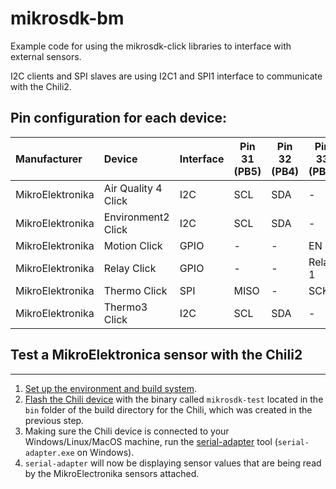 # mikrosdk-bm

Example code for using the mikrosdk-click libraries to interface with external sensors.

I2C clients and SPI slaves are using I2C1 and SPI1 interface to communicate with the Chili2.

## Pin configuration for each device:

| Manufacturer      | Device               | Interface |Pin 31 (PB5) | Pin 32 (PB4) | Pin 33 (PB3)  | Pin 34 (PB2)
| :---------------- | :--------------------| ----------|-------------|--------------|---------------|-------------
| MikroElektronika  | Air Quality 4 Click  |  I2C      |   SCL  |   SDA  |    -    |   -
| MikroElektronika  | Environment2 Click   |  I2C      |   SCL  |   SDA  |    -    |   -
| MikroElektronika  | Motion Click         |  GPIO     |    -   |    -   |   EN    |   OUT
| MikroElektronika  | Relay Click          |  GPIO     |    -   |    -   | Relay 1 | Relay 2
| MikroElektronika  | Thermo Click         |  SPI      |  MISO  |    -   |  SCK    |   CS
| MikroElektronika  | Thermo3 Click        |  I2C      |   SCL  |   SDA  |    -    |   -


## Test a MikroElektronica sensor with the Chili2
---

1. [Set up the environment and build system](../../../docs/reference/full-reference.md#building).
2. [Flash the Chili device](../../../docs/guides/flashing.md) with the binary called `mikrosdk-test` located in the `bin` folder of the build directory for the Chili, which was created in the previous step.
3. Making sure the Chili device is connected to your Windows/Linux/MacOS machine, run the [serial-adapter](../../../posix/app/serial-adapter/README.md) tool (`serial-adapter.exe` on Windows).
4. `serial-adapter` will now be displaying sensor values that are being read by the MikroElectronika sensors attached.